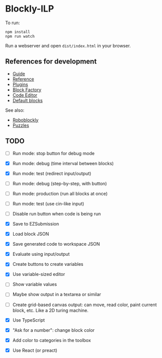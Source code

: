# Blockly-ILP

To run:

```
npm install
npm run watch
```

Run a webserver and open `dist/index.html` in your browser.

## References for development

- [Guide](https://developers.google.com/blockly/guides/overview)
- [Reference](https://developers.google.com/blockly/reference/js/blockly)
- [Plugins](https://google.github.io/blockly-samples/)
- [Block Factory](https://blockly-demo.appspot.com/static/demos/blockfactory/index.html)
- [Code Editor](https://blockly-demo.appspot.com/static/demos/code/index.html)
- [Default blocks](https://github.com/google/blockly/tree/develop/blocks)

See also:

- [Roboblockly](https://roboblocky.com/curriculum/hourofcode/coding/3.php)
- [Puzzles](https://teachinglondoncomputing.org/puzzles/)

## TODO

- [ ] Run mode: stop button for debug mode
- [x] Run mode: debug (time interval between blocks)
- [x] Run mode: test (redirect input/output)
- [ ] Run mode: debug (step-by-step, with button)
- [ ] Run mode: production (run all blocks at once)
- [ ] Run mode: test (use cin-like input)
- [ ] Disable run button when code is being run

- [x] Save to EZSubmission

- [x] Load block JSON
- [x] Save generated code to workspace JSON
- [x] Evaluate using input/output
- [x] Create buttons to create variables

- [x] Use variable-sized editor
- [ ] Show variable values
- [ ] Maybe show output in a textarea or similar

- [ ] Create grid-based canvas output: can move, read color, paint current block, etc. Like a 2D turing machine.

- [x] Use TypeScript
- [x] "Ask for a number": change block color
- [x] Add color to categories in the toolbox
- [x] Use React (or preact)
